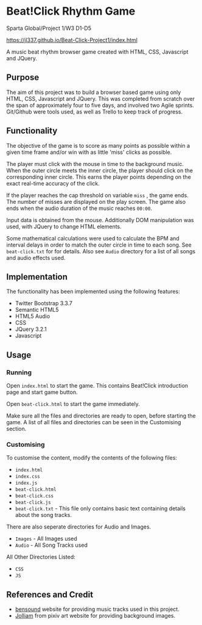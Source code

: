 # Beat!Click Rhythm Game 
Sparta Global/Project 1/W3 D1-D5

<https://jl337.github.io/Beat-Click-Project1/index.html>

A music beat rhythm browser game created with HTML, CSS, Javascript and JQuery.


## Purpose
The aim of this project was to build a browser based game using only HTML, CSS, Javascript and JQuery. This was completed from scratch over the span of approximately four to five days, and involved two Agile sprints. Git/Github were tools used, as well as Trello to keep track of progress.

## Functionality

The objective of the game is to score as many points as possible within a given time frame and/or win with as little 'miss' clicks as possible. 

The player must click with the mouse in time to the background music. When the outer circle meets the inner circle, the player should click on the corresponding inner circle. This earns the player points depending on the exact real-time accuracy of the click. 

If the player reaches the cap threshold on variable `miss` , the game ends. The number of misses are displayed on the play screen. The game also ends when the audio duration of the music reaches `00:00`.

Input data is obtained from the mouse. Additionally DOM manipulation was used, with JQuery to change HTML elements. 

Some mathematical calculations were used to calculate the BPM and interval delays in order to match the outer circle in time to each song. See `beat-click.txt` for for details. Also see `Audio`  directory for a list of all songs and audio effects used.

## Implementation

The functionality has been implemented using the following features:

* Twitter Bootstrap 3.3.7
* Semantic HTML5
* HTML5 Audio
* CSS
* JQuery 3.2.1
* Javascript 

## Usage

### Running

Open `index.html` to start the game. This contains Beat!Click introduction page and start game button.

Open `beat-click.html` to start the game immediately.

Make sure all the files and directories are ready to open, before starting the game. A list of all files and directories can be seen in the Customising section.

### Customising

To customise the content, modify the contents of the following files:

* `index.html`
* `index.css`
* `index.js`
* `beat-click.html`
* `beat-click.css`
* `beat-click.js`
* `beat-click.txt` - This file only contains basic text containing details about the song tracks.

There are also seperate directories for Audio and Images.

* `Images` - All Images used
* `Audio` - All Song Tracks used

All Other Directories Listed:

* `CSS`
* `JS`


## References and Credit
* [bensound](https://www.bensound.com/) website for providing music tracks used in this project. 
* [Jolliam](https://www.pixiv.net/member.php?id=3438144) from pixiv art website for providing background images.




